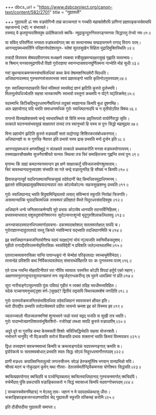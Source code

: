 +++
dbcs_url = "https://www.dsbcproject.org/canon-text/content/582/2701"
title = "गुह्यावली"

+++
गुह्यावली
ॐ नमः वज्रयोगिन्यै
ताम्रं काञ्चनतां न गच्चति महाक्लेशैरपि प्राणिनां
प्रज्ञापङ्कजसेवयापि सहजानन्दे (न्दो) न संभाव्यते।  
तस्माद् ये कृतपुण्यराशिवपुषः प्रादेशिकास्ते क्वचि-
न्मुद्राकुन्दुरुनिस्तरङ्गमनसः सिद्धास्तु तेभ्यो नमः॥१॥

या संवित् परिवर्णिता भगवता वज्रांब्जयोगात् क्व सा
सत्त्वानामथ सम्प्रदायगमने रागाद् विरागः परम्।  
आनन्दद्वयमध्यवर्तिनि परिज्ञानोपदेशात्पुन-
स्तेषां सुरतसुखेन विहिता मुद्रादिमुक्तिस्थितिः॥२॥

तत्रादौ विरमस्य शेषपदवीरागस्य मध्यक्षणे 
त्यक्त्वा स्त्रीसुखमन्यदक्षरसुखं गृह्णाति यस्तन्मयः।  
स श्रिमान् घनसारमुद्रणविधौ विज्ञो गुरोराज्ञया
स्वानन्दासवपानघूर्णितमना नाभ्येति मोहं सुधीः॥३॥

गवां यूथन्यायक्रमगमनसंभावितधियां
कथा केयं तेषामशनिपदमेरौ विदधति।  
अधिष्ठानादस्माद् गुरुचरणसंजातरभसा
स्वयं प्रज्ञासङ्गो भवति कृतिनोऽनुत्तरपदम्॥४॥

गुरुः स्वाधिष्ठानादपहरति चित्तं मतिमतां 
स्वसंवेद्यं ज्ञानं झटिति कुरुते दुर्लभमपि।  
मिलत्तूलोपधिर्ज्वलति सहसा भास्करमणिः 
स्वभावो वस्तूनां कथमपि न यो[गे व्य]तिक्रमेत्॥५॥

यदस्माभिः किञ्चिद्भिदुरधरमार्गेष्वधिगतं
तदुक्तं स्वज्ञानान्न किमपि बुधा दूषणमिह।  
अतः प्रज्ञायोगाद् यदि भवति समाधानमधिकं
गुरोः स्वाधिष्ठानादपि च न तृतीयोऽस्ति विषयः॥६॥

रागान्ते विरमप्रवेशसमये चन्द्रे स्वभावस्थिते
यो वित्तिं मनसः प्रवृत्तिरपरो वायोर्निरुद्धा सृतिः।  
तत्काले यदनन्यसंभवसुखं साक्षात्परं तत्पदं
तत्र स्वानुभवो हि यस्य स पुनः सिद्धो महामुद्रया॥७॥

विना प्रज्ञायोगं झटिति कुरुते वज्रपदवीं
सतां तद्योगाद्वा शिशिरकरसंबोधकरणात्।  
अधिष्ठानज्ञो यः स गुरुरिह नैवापर इति
प्रभावो यस्य द्राक् प्रभवति मनो दुर्जन इति॥८॥

आनन्दद्वयमध्यजं क्षणमतिक्षुद्रं न संलक्ष्यते 
तत्काले कथमाकरोति मनसा वज्राब्जयोगात्परम्।  
तस्मादक्षरसौख्यमेव सुजनैराश्रीयते यत्नतः 
स्थित्वा तत्र चिरं समाहितजना गृह्णन्ति तत्त्वं पुनः॥९॥

मृगाम्भः किं ग्राह्यं कमठनयनस्पन्दन इव
क्षणे साक्षात्कर्तुं पविजलजयोगश्रुतवताम्।  
चिरं चावस्थानादनुभवदशा संभवति सा
गते चन्द्रे वज्रात्पुनरिह हि सौख्यं न किमपि॥१०॥

प्रियासङ्गात्पूर्वं यदधिगतमात्यन्तिकसुखं
तदेवेदानीं चेत् किमधिवरमुद्राधिगमनम्।  
इहास्ते संविद्बाह्यसुखविषयादन्यदपरं
ततः कोऽप्येकोऽन्यः सहजसुखशम्भुः प्रभवति॥११॥

गुरोः स्वाधिष्ठानाद् भवति विदुषामिन्द्रियलयो 
लयात् संविन्मात्रं स्फुरति निरपेक्षं त्रिजगति।  
असामान्यात्किं भूयादचिरमधिकं तत्त्वमपरं
प्रतिज्ञातं यैस्ते भिदुरधरसंवादिवपुषः॥१२॥

अधिष्ठाने धन्ये जनितवरकर्मण्यपि सुरे
प्रभावः कोऽप्येष ध्वनयति तदन्तर्विनिहितम्।  
प्रभावस्याभावात् पशुसदृशयोगेश्वरनरः
सुरोऽप्यन्तःशून्यो मृदुगुरुशिलाकल्पितवपुः॥१३॥

अनभ्यासादस्मादनधिगतमार्गादवचना-
दकस्मादक्लेशात् सततमपरोक्षात् सपदि च।  
गुरोराज्ञानन्दादुपरतपदे यस्तु क्रियते 
नसंविन्मात्रं यद्भवति तदधिष्ठानमिति च॥१४॥

इह स्वाधिष्ठानक्रमजनितयोगैश्च यदयं
यदक्षा[णां भोयं न]त्यजति स्वनिर्मोकसदृशम्।  
गृहीतो रागाद्यैरविरतमनोवृत्तिरसिकः
स्वसंविद्देवीं न प्रविशति जलेऽन्तस्तलमिव॥१५॥

एतत्पञ्चव्यसनरसिका यान्ति पापान्धकूपं
नो चेन्मोक्षं परिकृतपदाः स्वच्चभूमेर्विभेदत्।  
तत्सन्देहं प्रविशति कथं निर्विकल्पावलेपात्
संसाराब्धेर्विहरति परः कः पुनस्तस्य पारम्॥१६॥

एते पञ्च नयन्ति मोहतटिनीपारं परा नौरिव
व्याघातः परमस्ति कोऽपि विपदां हर्तुर्य एको महान्।  
अक्षाणामनुरागसुन्दरसुरापानप्रमत्तं मनः
स्फूर्जद्गन्धकरीन्द्र एष भुवने धावन्निमां गां प्रति॥१७॥

सुरा नारीसङ्गेऽप्युपनयति पुंसः पविपदं
गृहीतं न त्यक्तं तदिह भवधीमत्त्वविहितः।  
यदेकं पञ्चानामनुभव[दृशा   वर्ण-]सुखदं?
द्वितीयं तद्वयापि स्थिरचलमशेषं जगदिति॥१८॥

गुरोः पारम्पर्यक्रमजनितसंभावितधिया
तदेवाधिष्ठानं स्वपरवचनं क्षीयत इति।  
यतो दीपाद्दीपः प्रभवति ततोऽप्येवमपरे
प्रदीपा जायन्ते क्रमश इह को विस्मय इव॥१९॥

ज्वलज्ज्वालो नीलज्वलनमनिशं शून्यभवने
जडो यस्तं यद्वद् भजति स सुखी तत्र भवति।  
गुरोः पादाम्भोजप्रणतिशतसंभूषितशिरो-
रजोरेखां लब्ध्वा सपदि कुरुते वज्रपदवीम्॥२०॥

अदूरे दूरे वा गुरुरिह कथा केयमसती
शिशोः संवित्सिद्धिर्भवति सहसा योजनशतैः।  
नभोभागे भानुर्वि( नौ वि)कसति सरोजं विकसति
प्रभावः शक्तानां भवति किमयं विस्मयकरः॥२१॥

द्विधा तत्त्वज्ञानं सवचनमवाच्यं किमपि च
क्रमत्यङ्गादेकं यदपरमनङ्गात् क्रमति च।  
द्वयोरेकत्वे यः सततमवबोधात् प्रभवति
स्वतः सिद्धः सोऽयं भिदुरधरमार्गोत्तरपदम्॥२२॥

प्राणी वज्रधरः कपालिवनितातुल्यो जगत्स्त्रीजनः
सोऽहं हेरुकमूर्तिरेष भगवान् यानप्रभिन्नो मयि।  
श्रीपद्मं मदनं च गोकुदहनं कुर्वन् यथा गौरवा-
देतत्सर्वमतीन्द्रियैकमनसा योगीश्वरः सिद्धयति॥२३॥

क्वचित्प्रज्ञायोगात् क्वचिदपि च पञ्चेन्द्रियबलात्
क्वचित्स्वाधिष्ठानाद् गुरुवचनमार्गात् क्वचिदपि।  
रुचेर्भेदात् पुंसि प्रकटयति वज्राङ्कितकरो
न सिद्धं स्वासाध्यं किमपि यदवाग्गोचरपदम्॥२४॥

[ सच्चास्त्रसेवनमिहात्र] न मेऽस्तु ताव-
ज्ज्ञानं न मे पदपदार्थकथासु धीराः।  
चक्राङ्घ्रिपङ्कजरजःप्रणयादियं चेद् 
गुह्यावली स्फुरति तत्किमहं करोमि॥२५॥

इति दौडीपादीया गुह्यावली समाप्ता॥

